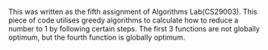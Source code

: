 This was written as the fifth assignment of Algorithms Lab(CS29003). This piece of code utilises greedy algorithms to calculate how to reduce a number to 1 by following certain steps. The first 3 functions are not globally optimum, but the fourth function is globally optimum.
